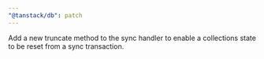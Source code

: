 ```yaml
---
"@tanstack/db": patch
---
```


Add a new truncate method to the sync handler to enable a collections state to be reset from a sync transaction.

